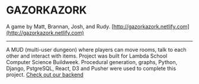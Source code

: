 # GAZORKAZORK
A game by Matt, Brannan, Josh, and Rudy.
[http://gazorkazork.netlify.com](http://gazorkazork.netlify.com)

-----------
A MUD (multi-user dungeon) where players can move rooms, talk to each other and
interact with items. Project was built for Lambda School Computer Science Buildweek. 
Procedural generation, graphs, Python, Django, PstgreSQL, React, D3 and Pusher were used to complete this project.
[Check out our backend](https://github.com/Gazorkazork/django_be)
